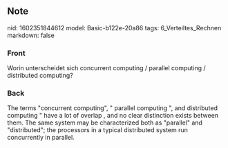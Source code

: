 ## Note
nid: 1602351844612
model: Basic-b122e-20a86
tags: 6_Verteiltes_Rechnen
markdown: false

### Front
Worin unterscheidet sich concurrent computing / parallel computing / distributed computing?

### Back
The terms "concurrent computing", " parallel computing ", and distributed computing " have a lot of overlap , and no clear distinction exists between them. The same system may be
characterized both as "parallel" and "distributed"; the processors in a typical distributed system run concurrently in parallel.
